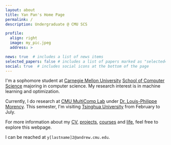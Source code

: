 ```yaml
---
layout: about
title: Yan Pan's Home Page
permalink: /
description: Undergraduate @ CMU SCS

profile:
  align: right
  image: my_pic.jpeg
  address: >

news: true  # includes a list of news items
selected_papers: false # includes a list of papers marked as "selected={true}"
social: true  # includes social icons at the bottom of the page
---
```


I'm a sophomore student at [Carnegie Mellon University](https://www.cmu.edu) [School of Computer Science](https://cs.cmu.edu) majoring in computer science.
My research interest is in machine learning and optimization.

Currently, I do research at [CMU MultiComp Lab](http://multicomp.cs.cmu.edu/) under [Dr. Louis-Philippe Morency](https://www.cs.cmu.edu/~morency/). This semester, I'm visiting [Tsinghua University](https://www.tsinghua.edu.cn/en/index.htm) from February to July.

For more information about my [CV](https://panyan7.github.io/cv/), [projects](https://panyan7.github.io/projects/), [courses](https://panyan7.github.io/blog/2021/courses/) and [life](https://panyan7.github.io/personal/), feel free to explore this webpage.

I can be reached at `y[lastname]2@andrew.cmu.edu`.

